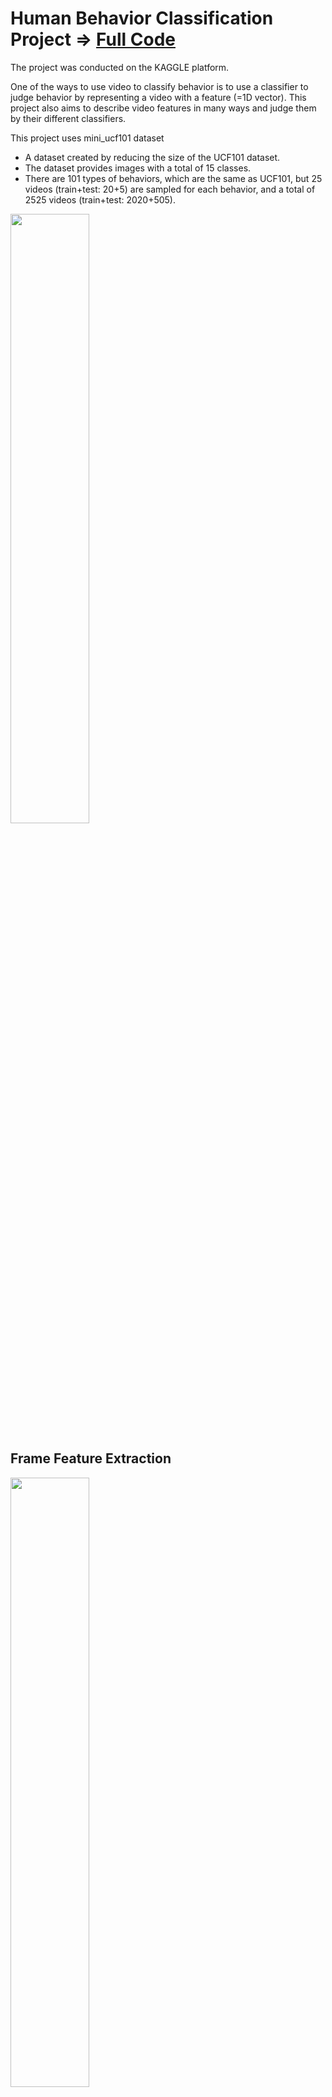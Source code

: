 # Human Behavior Classification Project => [Full Code](https://github.com/piso7/2021.MachineLearning.TermProjects/blob/main/AnomalyDetectionProject/17011805-4.ipynb)
The project was conducted on the KAGGLE platform.  

One of the ways to use video to classify behavior is to use a classifier to judge behavior by representing a video with a feature (=1D vector).
This project also aims to describe video features in many ways and judge them by their different classifiers.

This project uses mini_ucf101 dataset
* A dataset created by reducing the size of the UCF101 dataset.
* The dataset provides images with a total of 15 classes.
* There are 101 types of behaviors, which are the same as UCF101, but 25 videos (train+test: 20+5) are sampled for each behavior, and a total of 2525 videos (train+test: 2020+505).

<img src="https://user-images.githubusercontent.com/62230550/166525739-94bd6859-8572-4ca7-ae0f-5e7f85048efe.png"  width="50%" height="50%"/>


## Frame Feature Extraction
<img src="https://user-images.githubusercontent.com/62230550/166544553-c8914679-c58f-4e15-952f-98119bf54bd3.png"  width="50%" height="50%"/>

### 1. BoVW(Bag of Visual Word)
* It is a method of finding the characteristic part of the image (= feature point, visual word) and selecting the representative characteristic point (codebook) and describing the image feature with their distribution.
#### 1) Visual word Extraction

<img src="https://user-images.githubusercontent.com/62230550/166545749-25e9fd52-af5d-4632-8dda-08ae48475fef.png"  width="50%" height="50%"/>

* The visual word extraction algorithm SIFT, also called the Local descriptor, is designed to be tough on the size and rotation of objects in the image, and detects and describes where the visual word will be in the image.
* The visual word described consists of a 128-dimensional vector and is used as a feature point.

#### 2) Selecting the representative characteristic point (codebook)

<img src="https://user-images.githubusercontent.com/62230550/166552343-665feee5-31db-44ab-a0e5-5fc2e21f074f.png"  width="50%" height="50%"/>

* After extracting the visual word from all images, you must select the representative feature point (Codebook)
* To do this, the k-means algorithm is used to divide all 128-dimensional visual words into k clusters based on distance, and each cluster's center point is used as a representative feature point (codebook).
* Note that you should select a representative feature book using only the visual word obtained from the frame of the learning video.

#### 3) Calculate the distribution of representative feature points (codbook) by image

<img src="https://user-images.githubusercontent.com/62230550/166552412-cad506a3-168e-468b-a2a1-95f2852e00c3.png"  width="50%" height="50%"/>

* For each image, assign the extracted visual word to the nearest representative feature point (codebook) by comparing the distance with the calculated k representative feature points (codebook).
* The assignment process allows the generation of a histogram, and the BoVW algorithm uses it as a feature of the image.
* Note that you should obtain histogram features for each frame of the learning video and evaluation video.

### 2. VLAD (Vector of Locally Aggregated Descriptors)

<img src="https://user-images.githubusercontent.com/62230550/166552809-196f2fc4-251a-47a3-af74-69bf92feed5b.png"  width="40%" height="40%"/>

* If BoVW calculates the distribution of representative feature points for each image and uses histogram-type features, VLAD allocates the visual words in order of distance to the representative feature points, calculates the vector difference between the two, and adds the vector difference value of the same code word.
* For this reason, the method of extracting visual words used in BoVW and selecting a representative characteristic point (codbook) is used the same.
